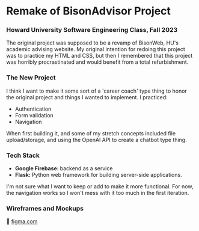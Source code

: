 <h1>
  Remake of BisonAdvisor Project 
</h1>
<h3>Howard University Software Engineering Class, Fall 2023</h3>

<p>
  The original project was supposed to be a revamp of BisonWeb, HU's academic advising website. 
  My original intention for redoing this project was to practice my HTML and CSS,
  but then I remembered that this project was horribly procrastinated and would benefit from a total refurbishment.
</p>

<h3>The New Project</h3>

<p>
  I think I want to make it some sort of a 'career coach' type thing to honor the original project and things I wanted to implement. I practiced:
</p>
<ul>
  <li>Authentication</li>
  <li>Form validation</li>
  <li>Navigation</li>
</ul>
<p>
  When first building it, and some of my stretch concepts included file upload/storage, and using the OpenAI API to create a chatbot type thing.
</p>

<h3>Tech Stack</h3>
<ul>
  <li><b>Google Firebase: </b>backend as a service</li>
  <li><b>Flask: </b>Python web framework for building server-side applications.</li>
</ul>
<p>I'm not sure what I want to keep or add to make it more functional. For now, the navigation works so I won't mess with it too much in the first iteration.</p>

<h3>Wireframes and Mockups</h3>
🎨 <a target="_blank" href="https://www.figma.com/design/DsWiYpqmo5BLHxJUxcjrCP/Untitled?node-id=1-2&t=gF6OGw91rGOLkiEH-1"> figma.com </a>
